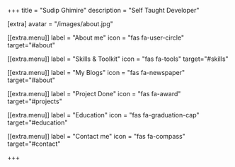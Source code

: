 +++
title = "Sudip Ghimire"
description = "Self Taught Developer"

[extra]
avatar = "/images/about.jpg"

[[extra.menu]]
label = "About me"
icon = "fas fa-user-circle"
target="#about"

[[extra.menu]]
label = "Skills & Toolkit"
icon = "fas fa-tools"
target="#skills"

[[extra.menu]]
label = "My Blogs"
icon = "fas fa-newspaper"
target="#about"

[[extra.menu]]
label = "Project Done"
icon = "fas fa-award"
target="#projects"

[[extra.menu]]
label = "Education"
icon = "fas fa-graduation-cap"
target="#education"

[[extra.menu]]
label = "Contact me"
icon = "fas fa-compass"
target="#contact"

+++
